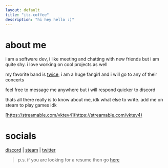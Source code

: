 ```yaml
---
layout: default
title: "itz-coffee"
description: "hi hey hello :)"
---
```

# about me
i am a software dev, i like meeting and chatting with new friends but i am quite shy. i love working on cool projects as well

my favorite band is [twice](https://youtube.com/channel/UCzgxx_DM2Dcb9Y1spb9mUJA), i am a huge fangirl and i will go to any of their concerts

feel free to message me anywhere but i will respond quicker to discord

thats all there really is to know about me, idk what else to write. add me on steam to play games idk

[https://streamable.com/vktev4](https://streamable.com/vktev4)

# socials
[discord](https://discord.com/users/345691161530466304) | 
[steam](https://steamcommunity.com/id/wildflowericecoffee) | 
[twitter](https://twitter.com/wildflowericeco)

> p.s. if you are looking for a resume then go [here](./resume)